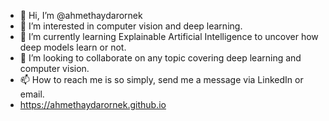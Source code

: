 - 👋 Hi, I’m @ahmethaydarornek
- 👀 I’m interested in computer vision and deep learning.
- 🌱 I’m currently learning Explainable Artificial Intelligence to uncover how deep models learn or not.
- 💞️ I’m looking to collaborate on any topic covering deep learning and computer vision.
- 📫 How to reach me is so simply, send me a message via LinkedIn or email.
- https://ahmethaydarornek.github.io

<!---
ahmethaydarornek/ahmethaydarornek is a ✨ special ✨ repository because its `README.md` (this file) appears on your GitHub profile.
You can click the Preview link to take a look at your changes.
--->
